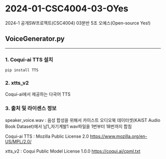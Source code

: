 # 2024-01-CSC4004-03-OYes
2024-1 공개SW프로젝트(CSC4004) 03분반 5조 오예스(Open-source Yes!)

## VoiceGenerator.py

--------

### 1. Coqui-ai TTS 설치

```cmd
pip install TTS
```

### 2. xtts_v2

Coqui-ai에서 제공하는 다국어 TTS

### 3. 출처 및 라이센스 정보

speaker_voice.wav : 음성 합성을 위해서 카이스트 오디오북 데이터셋(KAIST Audio Book Dataset)에서 남1_자기계발1 wav파일을 1번부터 18번까지 합침

Coqui-ai TTS : Mozilla Public License 2.0 https://www.mozilla.org/en-US/MPL/2.0/

xtts_v2 : Coqui Public Model License 1.0.0 https://coqui.ai/cpml.txt

